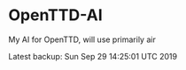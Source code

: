 # OpenTTD-AI
My AI for OpenTTD, will use primarily air

Latest backup: Sun Sep 29 14:25:01 UTC 2019
